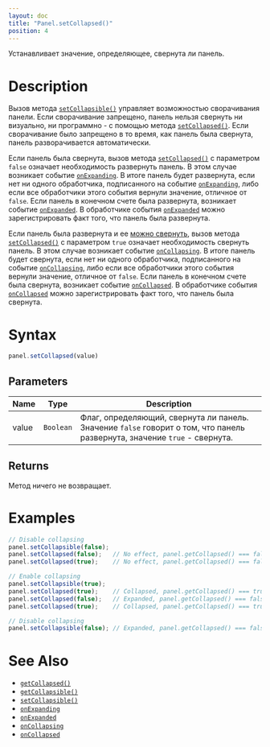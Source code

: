 ```yaml
---
layout: doc
title: "Panel.setCollapsed()"
position: 4
---
```


Устанавливает значение, определяющее, свернута ли панель.

# Description

Вызов метода [`setCollapsible()`](../Panel.setCollapsible/) управляет возможностью сворачивания панели.
Если сворачивание запрещено, панель нельзя свернуть ни визуально, ни программно - с помощью метода
[`setCollapsed()`](../Panel.setCollapsed/). Если сворачивание было запрещено в то время, как панель
была свернута, панель разворачивается автоматически.

Если панель была свернута, вызов метода [`setCollapsed()`](../Panel.setCollapsed/) с параметром `false`
означает необходимость развернуть панель. В этом случае возникает событие [`onExpanding`](../Panel.onExpanding/).
В итоге панель будет развернута, если нет ни одного обработчика, подписанного на событие [`onExpanding`](../Panel.onExpanding/),
либо если все обработчики этого события вернули значение, отличное от `false`. Если панель в конечном счете была развернута, 
возникает событие [`onExpanded`](../Panel.onExpanded/). В обработчике события [`onExpanded`](../Panel.onExpanded/)
можно зарегистрировать факт того, что панель была развернута.

Если панель была развернута и ее [можно свернуть](../Panel.getCollapsible/), вызов метода [`setCollapsed()`](../Panel.setCollapsed/)
с параметром `true` означает необходимость свернуть панель. В этом случае возникает событие [`onCollapsing`](../Panel.onCollapsing/).
В итоге панель будет свернута, если нет ни одного обработчика, подписанного на событие [`onCollapsing`](../Panel.onCollapsing/),
либо если все обработчики этого события вернули значение, отличное от `false`. Если панель в конечном счете была свернута,
возникает событие [`onCollapsed`](../Panel.onCollapsed/). В обработчике события [`onCollapsed`](../Panel.onCollapsed/)
можно зарегистрировать факт того, что панель была свернута.

# Syntax

```js
panel.setCollapsed(value)
```

## Parameters

|Name|Type|Description|
|----|----|-----------|
|value|`Boolean`|Флаг, определяющий, свернута ли панель. Значение `false` говорит о том, что панель развернута, значение `true` - свернута.|

## Returns

Метод ничего не возвращает.

# Examples

```js
// Disable collapsing
panel.setCollapsible(false);
panel.setCollapsed(false);   // No effect, panel.getCollapsed() === false
panel.setCollapsed(true);    // No effect, panel.getCollapsed() === false

// Enable collapsing
panel.setCollapsible(true);
panel.setCollapsed(true);    // Collapsed, panel.getCollapsed() === true
panel.setCollapsed(false);   // Expanded, panel.getCollapsed() === false
panel.setCollapsed(true);    // Collapsed, panel.getCollapsed() === true

// Disable collapsing
panel.setCollapsible(false); // Expanded, panel.getCollapsed() === false
```

# See Also

* [`getCollapsed()`](../Panel.getCollapsed/)
* [`getCollapsible()`](../Panel.getCollapsible/)
* [`setCollapsible()`](../Panel.setCollapsible/)
* [`onExpanding`](../Panel.onExpanding/)
* [`onExpanded`](../Panel.onExpanded/)
* [`onCollapsing`](../Panel.onCollapsing/)
* [`onCollapsed`](../Panel.onCollapsed/)
